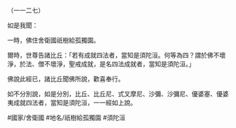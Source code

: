 （一一二七）

如是我聞：

一時，佛住舍衛國祇樹給孤獨園。

爾時，世尊告諸比丘：「若有成就四法者，當知是須陀洹。何等為四？謂於佛不壞淨，於法、僧不壞淨，聖戒成就，是名四法成就者，當知是須陀洹。」

佛說此經已，諸比丘聞佛所說，歡喜奉行。

如不分別說，如是分別，比丘、比丘尼、式叉摩尼、沙彌、沙彌尼、優婆塞、優婆夷成就四法者，當知是須陀洹，一一經如上說。

#國家/舍衛國
#地名/祇樹給孤獨園
#須陀洹
